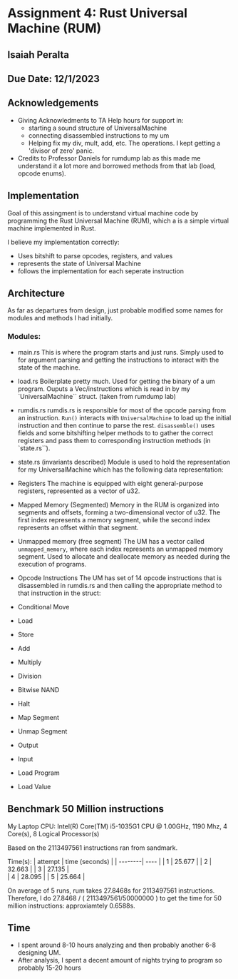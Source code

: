 # Assignment 4: Rust Universal Machine (RUM)
## Isaiah Peralta
## Due Date: 12/1/2023

## Acknowledgements 
- Giving Acknowledments to TA Help hours for support in: 
    - starting a sound structure of UniversalMachine 
    - connecting disassembled instructions to my um 
    - Helping fix my div, mult, add, etc. The operations. I kept getting a 'divisor of zero' panic. 
- Credits to Professor Daniels for rumdump lab as this made me understand it a lot more and borrowed methods from that lab (load, opcode enums). 

## Implementation 
Goal of this assingment is to understand virtual machine code by programming the Rust Universal Machine (RUM), which a is a simple virtual machine implemented in Rust.

I believe my implementation correctly: 
- Uses bitshift to parse opcodes, registers, and values
- represents the state of Universal Machine
- follows the implementation for each seperate instruction

## Architecture 
As far as departures from design, just probable modified some names for modules and methods I had initially. 

### Modules: 
- main.rs 
This is where the program starts and just runs. Simply used to for argument parsing and getting the instructions to interact with the state of the machine. 

- load.rs
Boilerplate pretty much. Used for getting the binary of a um program. Ouputs a Vec<u32>/instructions which is read in by my `UniversalMachine`` struct. (taken from rumdump lab)

- rumdis.rs
rumdis.rs is responsible for most of the opcode parsing from an instruction. `Run()` interacts with `UniversalMachine` to load up the initial instruction and then continue to parse the rest. `disassemble()` uses fields and some bitshifting helper methods to to gather the correct registers and pass them to corresponding instruction methods (in `state.rs``).

- state.rs (invariants described)
Module is used to hold the representation for my UniversalMachine which has the following data representation: 
- Registers
The machine is equipped with eight general-purpose registers, represented as a vector of u32.
- Mapped Memory (Segmented)
 Memory in the RUM is organized into segments and offsets, forming a two-dimensional vector of u32.
The first index represents a memory segment, while the second index represents an offset within that segment.
- Unmapped memory (free segment)
The UM has a vector called `unmapped_memory`, where each index represents an unmapped memory segment.
 Used to allocate and deallocate memory as needed during the execution of programs.
-  Opcode Instructions
The UM has set of 14 opcode instructions that is disassembled in rumdis.rs and then calling the appropriate method to that instruction in the struct:
- Conditional Move
- Load
- Store
- Add
- Multiply
- Division
- Bitwise NAND
- Halt
- Map Segment
- Unmap Segment
- Output
- Input
- Load Program
- Load Value


## Benchmark 50 Million instructions
My Laptop CPU: Intel(R) Core(TM) i5-1035G1 CPU @ 1.00GHz, 1190 Mhz, 4 Core(s), 8 Logical Processor(s)

Based on the 2113497561 instructions ran from sandmark.

Time(s): 
| attempt | time (seconds) | 
| --------| ---- |
| 1 | 25.677 |
| 2 | 32.663 | 
| 3 | 27.135 |  
| 4 | 28.095 |
| 5 | 25.664 |

On average of 5 runs, rum takes 27.8468s for 2113497561 instructions. 
Therefore, I do 27.8468 / ( 2113497561/50000000 ) to get the time for 50 million instructions: approxiamtely 0.6588s. 

## Time
- I spent around 8-10 hours analyzing and then probably another 6-8 designing UM. 
- After analysis, I spent a decent amount of nights trying to program so probably 15-20 hours 
